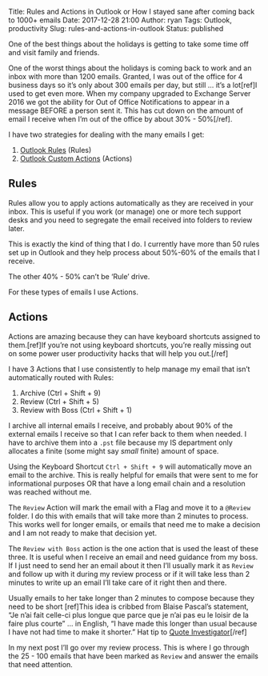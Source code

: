 Title: Rules and Actions in Outlook or How I stayed sane after coming back to 1000+ emails
Date: 2017-12-28 21:00
Author: ryan
Tags: Outlook, productivity
Slug: rules-and-actions-in-outlook
Status: published

One of the best things about the holidays is getting to take some time off and visit family and friends.

One of the worst things about the holidays is coming back to work and an inbox with more than 1200 emails. Granted, I was out of the office for 4 business days so it’s only about 300 emails per day, but still … it’s a lot[ref]I used to get even more. When my company upgraded to Exchange Server 2016 we got the ability for Out of Office Notifications to appear in a message BEFORE a person sent it. This has cut down on the amount of email I receive when I’m out of the office by about 30% - 50%[/ref].

I have two strategies for dealing with the many emails I get:

1.  [Outlook Rules](https://support.office.com/en-us/article/Manage-email-messages-by-using-rules-c24f5dea-9465-4df4-ad17-a50704d66c59 "Rulz!") (Rules)
2.  [Outlook Custom Actions](https://support.office.com/en-us/article/Create-custom-actions-rules-in-Outlook-for-Windows-c6a15a50-5b4f-43ea-9bcf-be8616db8a98 "Custom Actions") (Actions)

## Rules

Rules allow you to apply actions automatically as they are received in your inbox. This is useful if you work (or manage) one or more tech support desks and you need to segregate the email received into folders to review later.

This is exactly the kind of thing that I do. I currently have more than 50 rules set up in Outlook and they help process about 50%-60% of the emails that I receive.

The other 40% - 50% can’t be ‘Rule’ drive.

For these types of emails I use Actions.

## Actions

Actions are amazing because they can have keyboard shortcuts assigned to them.[ref]If you’re not using keyboard shortcuts, you’re really missing out on some power user productivity hacks that will help you out.[/ref]

I have 3 Actions that I use consistently to help manage my email that isn’t automatically routed with Rules:

1.  Archive (Ctrl + Shift + 9)
2.  Review (Ctrl + Shift + 5)
3.  Review with Boss (Ctrl + Shift + 1)

I archive all internal emails I receive, and probably about 90% of the external emails I receive so that I can refer back to them when needed. I have to archive them into a `.pst` file because my IS department only allocates a finite (some might say *small* finite) amount of space.

Using the Keyboard Shortcut `Ctrl + Shift + 9` will automatically move an email to the archive. This is really helpful for emails that were sent to me for informational purposes OR that have a long email chain and a resolution was reached without me.

The `Review` Action will mark the email with a Flag and move it to a `@Review` folder. I do this with emails that will take more than 2 minutes to process. This works well for longer emails, or emails that need me to make a decision and I am not ready to make that decision yet.

The `Review with Boss` action is the one action that is used the least of these three. It is useful when I receive an email and need guidance from my boss. If I just need to send her an email about it then I’ll usually mark it as `Review` and follow up with it during my review process or if it will take less than 2 minutes to write up an email I’ll take care of it right then and there.

Usually emails to her take longer than 2 minutes to compose because they need to be short [ref]This idea is cribbed from Blaise Pascal’s statement, “Je n’ai fait celle-ci plus longue que parce que je n’ai pas eu le loisir de la faire plus courte” … in English, “I have made this longer than usual because I have not had time to make it shorter.” Hat tip to [Quote Investigator](https://quoteinvestigator.com/2012/04/28/shorter-letter/)[/ref]

In my next post I’ll go over my review process. This is where I go through the 25 - 100 emails that have been marked as `Review` and answer the emails that need attention.
